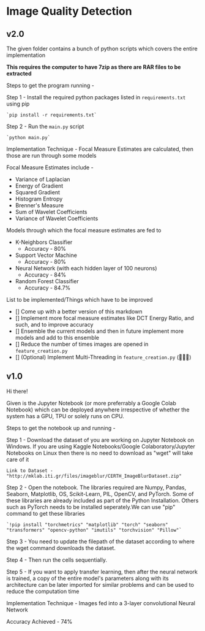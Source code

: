 # Image Quality Detection

## v2.0

The given folder contains a bunch of python scripts which covers the entire implementation

**This requires the computer to have 7zip as there are RAR files to be extracted**

Steps to get the program running - 

Step 1 - Install the required python packages listed in `requirements.txt` using pip

	`pip install -r requirements.txt`

Step 2 - Run the `main.py` script

	`python main.py`

Implementation Technique - Focal Measure Estimates are calculated, then those are run through some models

Focal Measure Estimates include -

- Variance of Laplacian
- Energy of Gradient
- Squared Gradient
- Histogram Entropy
- Brenner's Measure
- Sum of Wavelet Coefficients
- Variance of Wavelet Coefficients

Models through which the focal measure estimates are fed to

- K-Neighbors Classifier
  - Accuracy - 80%
- Support Vector Machine
  - Accuracy - 80%
- Neural Network (with each hidden layer of 100 neurons)
  - Accuracy - 84%
- Random Forest Classifier
  - Accuracy - 84.7%

List to be implemented/Things which have to be improved

- [] Come up with a better version of this markdown
- [] Implement more focal measure estimates like DCT Energy Ratio, and such, and to improve accuracy
- [] Ensemble the current models and then in future implement more models and add to this ensemble
- [] Reduce the number of times images are opened in `feature_creation.py`
- [] \(Optional) Implement Multi-Threading in `feature_creation.py` (:thinking::thinking::thinking:)

## v1.0

Hi there!

Given is the Jupyter Notebook (or more preferrably a Google Colab Notebook) which can be deployed 
anywhere irrespective of whether the system has a GPU, TPU or solely runs on CPU. 

Steps to get the notebook up and running - 

Step 1 - Download the dataset of you are working on Jupyter Notebook on Windows. If you are using Kaggle Notebooks/Google 
        Colaboratory/Jupyter Notebooks on Linux then there is no need to download as "wget" will take care of it
	 
	Link to Dataset - "http://mklab.iti.gr/files/imageblur/CERTH_ImageBlurDataset.zip"

Step 2 - Open the notebook. The libraries required are Numpy, Pandas, Seaborn, Matplotlib, OS, Scikit-Learn,
	   	PIL, OpenCV, and PyTorch.
	   	Some of these libraries are already included as part of the Python Installation. Others such as 
        PyTorch needs to be installed seperately.We can use "pip" command to get these libraries

    `!pip install "torchmetrics" "matplotlib" "torch" "seaborn" "transformers" "opencv-python" "imutils" "torchvision" "Pillow"` 

Step 3 - You need to update the filepath of the dataset according to where the wget command
        downloads the dataset.

Step 4 - Then run the cells sequentially.

Step 5 - If you want to apply transfer learning, then after the neural network is trained, a copy of the 
	   	entire model's parameters along with its architecture can be later imported for similar problems 
	   	and can be used to reduce the computation time

Implementation Technique - Images fed into a 3-layer convolutional Neural Network

Accuracy Achieved - 74%
